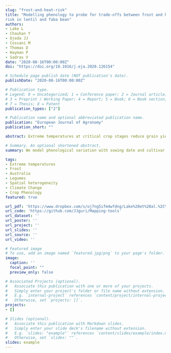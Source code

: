 ```yaml
---
slug: "frost-and-heat-risk"
title: "Modelling phenology to probe for trade-offs between frost and heat
risk in lentil and faba bean"
authors:
- Lake L
- Chauhan Y
- Ojeda JJ
- Cossani M
- Thomas D
- Hayman P
- Sadras V
date: "2020-08-16T00:00:00Z"
doi: "https://doi.org/10.1016/j.eja.2020.126154"

# Schedule page publish date (NOT publication's date).
publishDate: "2020-08-16T00:00:00Z"

# Publication type.
# Legend: 0 = Uncategorized; 1 = Conference paper; 2 = Journal article;
# 3 = Preprint / Working Paper; 4 = Report; 5 = Book; 6 = Book section;
# 7 = Thesis; 8 = Patent
publication_types: ["2"]

# Publication name and optional abbreviated publication name.
publication: "European Journal of Agronomy"
publication_short: ""

abstract: Extreme temperatures at critical crop stages reduce grain yield. Combinations of sowing date and cultivar that favour earlier flowering reduce the likelihood of heat stress but increase the risk of frost at critical stages. Current models are unable to predict pulse yield in response to frost and heat, hence our focus on phenology. Our aim was to model phenological variation with sowing date and cultivar for lentil and faba bean against the climatic patterns of frost and heat in 45 Australian locations that spanned 29&deg;S - 41&deg;S, 11-340 m.a.s.l., and 1-423 km to the coast. For both crops, modelled mean and standard deviation of time to flowering were close to actuals and mean prediction error was below 5%. Comparison of actual and modelled time to flowering returned r = 0.89 (n = 121, P < 0.0001) and modelling efficiency = 0.73 for lentil, and r = 0.96 (n = 123, P < 0.0001) and modelling efficiency = 0.84 for faba bean. Curves fitted to the time-course of frost (< 0 &deg;C) and heat (> 34 &deg;C) probabilities between 1957 and 2018 were used to estimate the date of 10% frost probability and the date of 30% heat probability as the boundaries of a frost-heat risk window. Out of the 45 locations, 12 were frost-free but with risk of heat, 7 were heat-free but with risk of frost, 3 were frost- and heat-free, and 23 featured a window defined by both frost and heat boundaries. Frost variables discriminated locations more strongly than heat variables. Geographical patterns in thermal regimes emerged that were associated with latitude, altitude and continentality. Realised warming between 1957 and 2018 shortened the time to modelled critical stage in most locations, particularly in early-sown crops. Comparisons of the probability curves of frost and heat between 1957-1985 and 1986-2018 showed, with few exceptions, an asymmetry between delayed late frost (up to 44 d) and earlier heat onset (up to 11 d), with a narrowing of the frost-heat risk window from 46-90 d for the period 1957-1985 to 34-64 d for 1986-2018. We identified a dominant role of frost as (i) the main discriminating factor among geographically distinct locations, (ii) the main source of variation of the frost-heat window, and (iii) a putatively increased risk factor with climate change. Adaptation to frost is critical for pulses despite warming trends. Increased frost tolerance can directly improve yield and indirectly contribute to reduce risk of heat and drought later in the season.

# Summary. An optional shortened abstract.
summary: We model phenological variation with sowing date and cultivar for lentil and faba bean against the climatic patterns of frost and heat.

tags:
- Extreme temperatures
- Frost
- Australia
- Legumes
- Spatial heterogeneity
- Climate Change
- Crop Phenology
featured: true

url_pdf: 'https://www.dropbox.com/s/oj7ng5ifm4wfdng/Lake%20et%20al.%2C%202021%20EJA.pdf?dl=0'
url_code: 'https://github.com/JJguri/Mapping-tools'
url_dataset: ''
url_poster: ''
url_project: ''
url_slides: ''
url_source: ''
url_video: ''

# Featured image
# To use, add an image named `featured.jpg/png` to your page's folder. 
image:
  caption: ''
  focal_point: ""
  preview_only: false

# Associated Projects (optional).
#   Associate this publication with one or more of your projects.
#   Simply enter your project's folder or file name without extension.
#   E.g. `internal-project` references `content/project/internal-project/index.md`.
#   Otherwise, set `projects: []`.
projects:
- []

# Slides (optional).
#   Associate this publication with Markdown slides.
#   Simply enter your slide deck's filename without extension.
#   E.g. `slides: "example"` references `content/slides/example/index.md`.
#   Otherwise, set `slides: ""`.
slides: example
---
```

